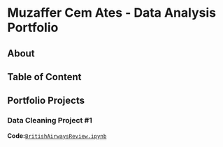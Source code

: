 # Muzaffer Cem Ates - Data Analysis Portfolio

## About

## Table of Content

## Portfolio Projects

### Data Cleaning Project #1
**Code:**[`BritishAirwaysReview.ipynb`](https://github.com/MuzafferCemAtes/DataAnalystPortfolio/blob/main/DataCleaningProject1/BritishAirwaysReview.ipynb)

